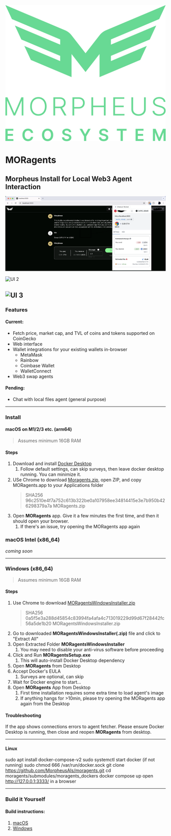 ![morpheus ecosystem](images/morpheus-ecosystem@3x_green.png)
# MORagents

## Morpheus Install for Local Web3 Agent Interaction


![UI 1](images/wallet_integration.png)

![UI 2](images/successful_swap.png)

![UI 3](images/agent_clarify.png)
---

### Features
#### Current: 
- Fetch price, market cap, and TVL of coins and tokens supported on CoinGecko
- Web interface
- Wallet integrations for your existing wallets in-browser
  - MetaMask
  - Rainbow
  - Coinbase Wallet
  - WalletConnect
- Web3 swap agents

#### Pending:
- Chat with local files agent (general purpose)

---

### Install
#### macOS on M1/2/3 etc. (arm64)
>Assumes minimum 16GB RAM

#### Steps
1. Download and install [Docker Desktop](https://www.docker.com/products/docker-desktop/)
   1. Follow default settings, can skip surveys, then leave docker desktop running. You can minimize it.
2. USe Chrome to download [Moragents.zip](https://drive.proton.me/urls/X35VBE3GWW#mtrqT6rAzZbi), open ZIP, and copy MORagents.app to your Applications folder 
    > SHA256 96c2510e4f7a752c613b322be0a107958ee34814415e3e7b950b426298379a7a MORagents.zip
3. Open **MORagents** app. Give it a few minutes the first time, and then it should open your browser. 
   1. If there's an issue, try opening the MORagents app again

### macOS Intel (x86_64)
*coming soon*

---

### Windows (x86_64)
>Assumes minimum 16GB RAM

#### Steps
1. Use Chrome to download [MORagentsWindowsInstaller.zip](https://drive.proton.me/urls/9BE8X1ZMTG#Oh1SfTeklH4W)
    > SHA256 0a5f5e3a288d45854c83994fa4afa4c713019229d99d67f28442fc56a5de1b20 MORagentsWindowsInstaller.zip
2. Go to downloaded **MORagentsWindowsInstaller(.zip)** file and click to "Extract All"
3. Open Extracted Folder **MORagentsWindowsInstaller**
   1. You may need to disable your anti-virus software before proceeding
4. Click and Run **MORagentsSetup.exe**
   1. This will auto-install Docker Desktop dependency
5. Open **MORagents** from Desktop
6. Accept Docker's EULA
   1. Surveys are optional, can skip
7. Wait for Docker engine to start...
8. Open **MORagents** App from Desktop
    1. First time installation requires some extra time to load agent's image
    2. If anything hangs for >10min, please try opening the MORagents app again from the Desktop

#### Troubleshooting
If the app shows connections errors to agent fetcher. Please ensure Docker Desktop is running, then close and reopen **MORagents** from desktop.

---

#### Linux
sudo apt install docker-compose-v2
sudo systemctl start docker (if not running)
sudo chmod 666 /var/run/docker.sock
git clone https://github.com/MorpheusAIs/moragents.git
cd moragents/submodules/moragents_dockers
docker compose up
open http://127.0.0.1:3333/ in a browser


---

### Build it Yourself

#### Build instructions:
1. [macOS](build_assets/macOS/README_MACOS_DEV_BUILD.md)
2. [Windows](build_assets/windows/README_WINDOWS_DEV_BUILD.md)

